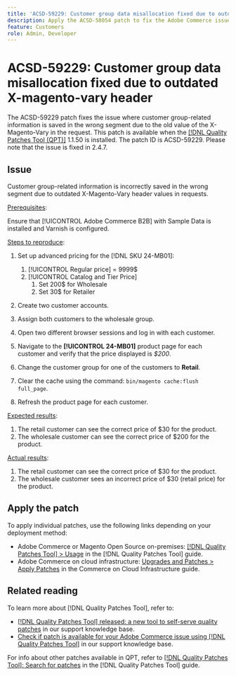```yaml
---
title: 'ACSD-59229: Customer group data misallocation fixed due to outdated X-magento-vary header'
description: Apply the ACSD-58054 patch to fix the Adobe Commerce issue where customer group-related information is saved in the wrong segment due to the old value of the X-Magento-Vary in the request.
feature: Customers
role: Admin, Developer
---
```

# ACSD-59229: Customer group data misallocation fixed due to outdated X-magento-vary header

The ACSD-59229 patch fixes the issue where customer group-related information is saved in the wrong segment due to the old value of the X-Magento-Vary in the request. This patch is available when the [[!DNL Quality Patches Tool (QPT)]](/help/announcements/adobe-commerce-announcements/magento-quality-patches-released-new-tool-to-self-serve-quality-patches.md) 1.1.50 is installed. The patch ID is ACSD-59229. Please note that the issue is fixed in 2.4.7.

## Issue

Customer group-related information is incorrectly saved in the wrong segment due to outdated X-Magento-Vary header values in requests.

<u>Prerequisites</u>:

Ensure that [!UICONTROL Adobe Commerce B2B] with Sample Data is installed and Varnish is configured.

<u>Steps to reproduce</u>:

1. Set up advanced pricing for the [!DNL SKU 24-MB01]:
    1. [!UICONTROL Regular price] = 9999$
    1. [!UICONTROL Catalog and Tier Price]
        1. Set 200$ for Wholesale
        1. Set 30$ for Retailer

1. Create two customer accounts.
1. Assign both customers to the wholesale group.
1. Open two different browser sessions and log in with each customer.
1. Navigate to the **[!UICONTROL 24-MB01]** product page for each customer and verify that the price displayed is *$200*.
1. Change the customer group for one of the customers to **Retail**.
1. Clear the cache using the command: `bin/magento cache:flush full_page`.
1. Refresh the product page for each customer.

<u>Expected results</u>:

1. The retail customer can see the correct price of $30 for the product.
1. The wholesale customer can see the correct price of $200 for the product.

<u>Actual results</u>:

1. The retail customer can see the correct price of $30 for the product.
1. The wholesale customer sees an incorrect price of $30 (retail price) for the product.

## Apply the patch

To apply individual patches, use the following links depending on your deployment method:

* Adobe Commerce or Magento Open Source on-premises: [[!DNL Quality Patches Tool] > Usage](https://experienceleague.adobe.com/docs/commerce-operations/tools/quality-patches-tool/usage.html) in the [!DNL Quality Patches Tool] guide.
* Adobe Commerce on cloud infrastructure: [Upgrades and Patches > Apply Patches](https://experienceleague.adobe.com/docs/commerce-cloud-service/user-guide/develop/upgrade/apply-patches.html) in the Commerce on Cloud Infrastructure guide.

## Related reading

To learn more about [!DNL Quality Patches Tool], refer to:

* [[!DNL Quality Patches Tool] released: a new tool to self-serve quality patches](/help/announcements/adobe-commerce-announcements/magento-quality-patches-released-new-tool-to-self-serve-quality-patches.md) in our support knowledge base.
* [Check if patch is available for your Adobe Commerce issue using [!DNL Quality Patches Tool]](/help/support-tools/patches-available-in-qpt-tool/check-patch-for-magento-issue-with-magento-quality-patches.md) in our support knowledge base.

For info about other patches available in QPT, refer to [[!DNL Quality Patches Tool]: Search for patches](https://experienceleague.adobe.com/tools/commerce-quality-patches/index.html) in the [!DNL Quality Patches Tool] guide.

